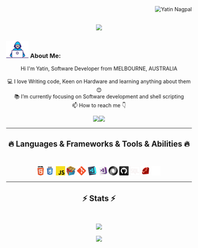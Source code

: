 <!-- - 👋 Hi, I’m Yatin
- 👀 I’m interested in Programming to make mine and other people lives a but easier through technology 
- 🌱 I’m currently learning JavaScript and Ruby on Rails 
- 💞️ I’m looking to collaborate on anything coding related
- 📫 How to reach me? Go to my website https://prgrmr-yn.github.io/profile and send me a form message
<!---
prgrmr-yn/prgrmr-yn is a ✨ special ✨ repository because its `README.md` (this file) appears on your GitHub profile.
You can click the Preview link to take a look at your changes.
--->
 
 <img align="right" src="https://visitor-badge.laobi.icu/badge?page_id=prgrmr-yn/read-me-profile" alt="Yatin Nagpal">
<!-- [![Typing SVG](https://readme-typing-svg.herokuapp.com?center=true&lines=This+is+HalemoGPA;Nice+to+meet+you+%F0%9F%91%8B)](https://git.io/typing-svg)       -->

<h1 align="center">
  <a href="https://git.io/typing-svg">
    <img src="https://readme-typing-svg.herokuapp.com/?lines=This+is+Yatin+Nagpal;Nice+to+meet+you+%F0%9F%91%8B&center=true&size=30">
  </a>
</h1>

###  <img src="./images/Developer.gif" alt="developer gif"  height="45px">  About Me:
<p align="center">
  Hi I'm Yatin, Software Developer from MELBOURNE, AUSTRALIA
  <br>
  <br>
  💻 I love Writing code, Keen on Hardware and learning anything about them 😊
  <br>
  📚 I’m currently focusing on Software development and shell scripting
  <br>
  📫 How to reach me 👇
</p>
<p align="center"> <a href="https://www.linkedin.com/in/prgrmr-yn"><img src="https://img.shields.io/badge/linkedin-%230077B5.svg?&style=for-the-badge&logo=linkedin&logoColor=white" height=23></a><a href="https://github.com/prgrmr-yn/"><img src="https://img.shields.io/badge/GitHub-100000?style=for-the-badge&logo=github&logoColor=white" height=23></a>
<hr>
<h2 align="center">🔥 Languages & Frameworks & Tools & Abilities 🔥</h2><br>
<p align="center">
  <code><img title="HTML5" height="25" src="images/html5.svg"></code>
  <code><img title="CSS" height="25" src="images/css.svg"></code>
  <code><img title="Javascript" height="25" src="images/javascript.svg"></code>
  <code><img title="Problem Solving" height="25" src="images/problemSolving.png"></code>
  <code><img title="Git" height="25" src="images/git-original.svg"></code>
  <code><img title="Visual Studio Code" height="25" src="images/vscode.png"></code>
  <code><img title="Microsoft Visual Studio" height="25" src="images/visualstudio.png"></code>
  <code><img title="JSON" height="25" src="images/json.svg"></code>
  <code><img title="GitHub" height="25" src="images/github.svg"></code>
  <code><img title="sql" height="25" src="./images/sql.svg"></code>
  <code><img title="ruby" height="25" src="./images/ruby.svg"></code>
  <code><img title="terminal" height="25" src="./images/terminal.svg"></code>
</p>
<hr>

<h2 align="center">⚡ Stats ⚡</h2>
<br>



<p align="center">
<a href="https://github.com/prgrmr-yn/">
      <img width=325  src="https://github-readme-stats.vercel.app/api/top-langs/?username=prgrmr-yn&&text_color=ffffff&icon_color=61dafb&bg_color=20232a&langs_count=9&layout=compact&border_color=61eafb&border=true" />
 </a>
</p>

<p align="center">
<a href="https://github.com/prgrmr-yn/">
  <img width=325 src="https://github-readme-stats.vercel.app/api?username=prgrmr-yn&show_icons=true&theme=synthwave">
 </a>
</p>



